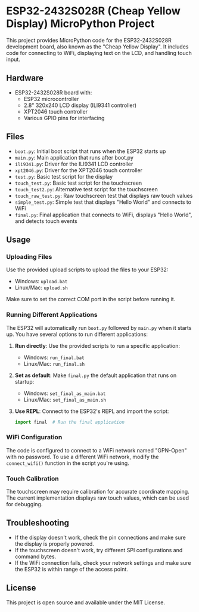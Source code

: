 # ESP32-2432S028R (Cheap Yellow Display) MicroPython Project

This project provides MicroPython code for the ESP32-2432S028R development board, also known as the "Cheap Yellow Display". It includes code for connecting to WiFi, displaying text on the LCD, and handling touch input.

## Hardware

- ESP32-2432S028R board with:
  - ESP32 microcontroller
  - 2.8" 320x240 LCD display (ILI9341 controller)
  - XPT2046 touch controller
  - Various GPIO pins for interfacing

## Files

- `boot.py`: Initial boot script that runs when the ESP32 starts up
- `main.py`: Main application that runs after boot.py
- `ili9341.py`: Driver for the ILI9341 LCD controller
- `xpt2046.py`: Driver for the XPT2046 touch controller
- `test.py`: Basic test script for the display
- `touch_test.py`: Basic test script for the touchscreen
- `touch_test2.py`: Alternative test script for the touchscreen
- `touch_raw_test.py`: Raw touchscreen test that displays raw touch values
- `simple_test.py`: Simple test that displays "Hello World" and connects to WiFi
- `final.py`: Final application that connects to WiFi, displays "Hello World", and detects touch events

## Usage

### Uploading Files

Use the provided upload scripts to upload the files to your ESP32:

- Windows: `upload.bat`
- Linux/Mac: `upload.sh`

Make sure to set the correct COM port in the script before running it.

### Running Different Applications

The ESP32 will automatically run `boot.py` followed by `main.py` when it starts up. You have several options to run different applications:

1. **Run directly**: Use the provided scripts to run a specific application:
   - Windows: `run_final.bat`
   - Linux/Mac: `run_final.sh`

2. **Set as default**: Make `final.py` the default application that runs on startup:
   - Windows: `set_final_as_main.bat`
   - Linux/Mac: `set_final_as_main.sh`

3. **Use REPL**: Connect to the ESP32's REPL and import the script:
   ```python
   import final  # Run the final application
   ```

### WiFi Configuration

The code is configured to connect to a WiFi network named "GPN-Open" with no password. To use a different WiFi network, modify the `connect_wifi()` function in the script you're using.

### Touch Calibration

The touchscreen may require calibration for accurate coordinate mapping. The current implementation displays raw touch values, which can be used for debugging.

## Troubleshooting

- If the display doesn't work, check the pin connections and make sure the display is properly powered.
- If the touchscreen doesn't work, try different SPI configurations and command bytes.
- If the WiFi connection fails, check your network settings and make sure the ESP32 is within range of the access point.

## License

This project is open source and available under the MIT License.
